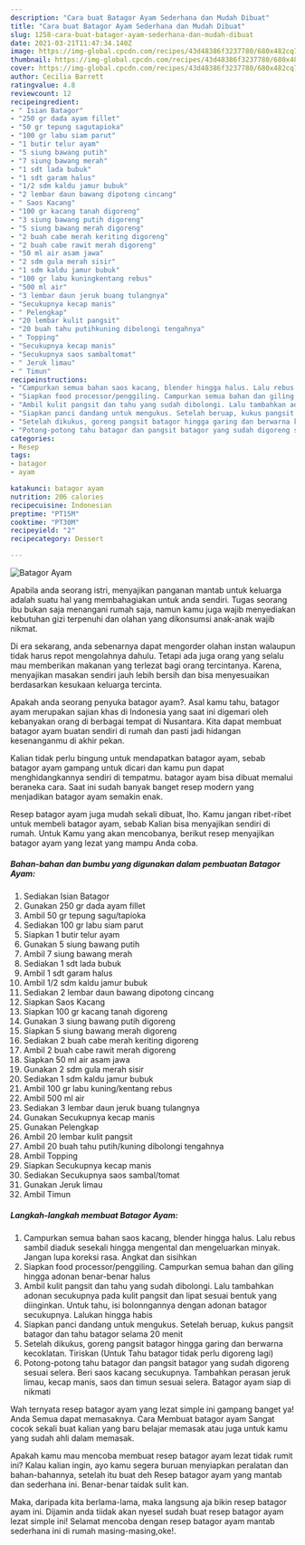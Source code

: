 ```yaml
---
description: "Cara buat Batagor Ayam Sederhana dan Mudah Dibuat"
title: "Cara buat Batagor Ayam Sederhana dan Mudah Dibuat"
slug: 1258-cara-buat-batagor-ayam-sederhana-dan-mudah-dibuat
date: 2021-03-21T11:47:34.140Z
image: https://img-global.cpcdn.com/recipes/43d48386f3237780/680x482cq70/batagor-ayam-foto-resep-utama.jpg
thumbnail: https://img-global.cpcdn.com/recipes/43d48386f3237780/680x482cq70/batagor-ayam-foto-resep-utama.jpg
cover: https://img-global.cpcdn.com/recipes/43d48386f3237780/680x482cq70/batagor-ayam-foto-resep-utama.jpg
author: Cecilia Barrett
ratingvalue: 4.8
reviewcount: 12
recipeingredient:
- " Isian Batagor"
- "250 gr dada ayam fillet"
- "50 gr tepung sagutapioka"
- "100 gr labu siam parut"
- "1 butir telur ayam"
- "5 siung bawang putih"
- "7 siung bawang merah"
- "1 sdt lada bubuk"
- "1 sdt garam halus"
- "1/2 sdm kaldu jamur bubuk"
- "2 lembar daun bawang dipotong cincang"
- " Saos Kacang"
- "100 gr kacang tanah digoreng"
- "3 siung bawang putih digoreng"
- "5 siung bawang merah digoreng"
- "2 buah cabe merah keriting digoreng"
- "2 buah cabe rawit merah digoreng"
- "50 ml air asam jawa"
- "2 sdm gula merah sisir"
- "1 sdm kaldu jamur bubuk"
- "100 gr labu kuningkentang rebus"
- "500 ml air"
- "3 lembar daun jeruk buang tulangnya"
- "Secukupnya kecap manis"
- " Pelengkap"
- "20 lembar kulit pangsit"
- "20 buah tahu putihkuning dibolongi tengahnya"
- " Topping"
- "Secukupnya kecap manis"
- "Secukupnya saos sambaltomat"
- " Jeruk limau"
- " Timun"
recipeinstructions:
- "Campurkan semua bahan saos kacang, blender hingga halus. Lalu rebus sambil diaduk sesekali hingga mengental dan mengeluarkan minyak. Jangan lupa koreksi rasa. Angkat dan sisihkan"
- "Siapkan food processor/penggiling. Campurkan semua bahan dan giling hingga adonan benar-benar halus"
- "Ambil kulit pangsit dan tahu yang sudah dibolongi. Lalu tambahkan adonan secukupnya pada kulit pangsit dan lipat sesuai bentuk yang diinginkan. Untuk tahu, isi bolonngannya dengan adonan batagor secukupnya. Lalukan hingga habis"
- "Siapkan panci dandang untuk mengukus. Setelah beruap, kukus pangsit batagor dan tahu batagor selama 20 menit"
- "Setelah dikukus, goreng pangsit batagor hingga garing dan berwarna kecoklatan. Tiriskan (Untuk Tahu batagor tidak perlu digoreng lagi)"
- "Potong-potong tahu batagor dan pangsit batagor yang sudah digoreng sesuai selera. Beri saos kacang secukupnya. Tambahkan perasan jeruk limau, kecap manis, saos dan timun sesuai selera. Batagor ayam siap di nikmati"
categories:
- Resep
tags:
- batagor
- ayam

katakunci: batagor ayam 
nutrition: 206 calories
recipecuisine: Indonesian
preptime: "PT15M"
cooktime: "PT30M"
recipeyield: "2"
recipecategory: Dessert

---
```



![Batagor Ayam](https://img-global.cpcdn.com/recipes/43d48386f3237780/680x482cq70/batagor-ayam-foto-resep-utama.jpg)

Apabila anda seorang istri, menyajikan panganan mantab untuk keluarga adalah suatu hal yang membahagiakan untuk anda sendiri. Tugas seorang ibu bukan saja menangani rumah saja, namun kamu juga wajib menyediakan kebutuhan gizi terpenuhi dan olahan yang dikonsumsi anak-anak wajib nikmat.

Di era  sekarang, anda sebenarnya dapat mengorder olahan instan walaupun tidak harus repot mengolahnya dahulu. Tetapi ada juga orang yang selalu mau memberikan makanan yang terlezat bagi orang tercintanya. Karena, menyajikan masakan sendiri jauh lebih bersih dan bisa menyesuaikan berdasarkan kesukaan keluarga tercinta. 



Apakah anda seorang penyuka batagor ayam?. Asal kamu tahu, batagor ayam merupakan sajian khas di Indonesia yang saat ini digemari oleh kebanyakan orang di berbagai tempat di Nusantara. Kita dapat membuat batagor ayam buatan sendiri di rumah dan pasti jadi hidangan kesenanganmu di akhir pekan.

Kalian tidak perlu bingung untuk mendapatkan batagor ayam, sebab batagor ayam gampang untuk dicari dan kamu pun dapat menghidangkannya sendiri di tempatmu. batagor ayam bisa dibuat memalui beraneka cara. Saat ini sudah banyak banget resep modern yang menjadikan batagor ayam semakin enak.

Resep batagor ayam juga mudah sekali dibuat, lho. Kamu jangan ribet-ribet untuk membeli batagor ayam, sebab Kalian bisa menyajikan sendiri di rumah. Untuk Kamu yang akan mencobanya, berikut resep menyajikan batagor ayam yang lezat yang mampu Anda coba.

<!--inarticleads1-->

##### Bahan-bahan dan bumbu yang digunakan dalam pembuatan Batagor Ayam:

1. Sediakan  Isian Batagor
1. Gunakan 250 gr dada ayam fillet
1. Ambil 50 gr tepung sagu/tapioka
1. Sediakan 100 gr labu siam parut
1. Siapkan 1 butir telur ayam
1. Gunakan 5 siung bawang putih
1. Ambil 7 siung bawang merah
1. Sediakan 1 sdt lada bubuk
1. Ambil 1 sdt garam halus
1. Ambil 1/2 sdm kaldu jamur bubuk
1. Sediakan 2 lembar daun bawang dipotong cincang
1. Siapkan  Saos Kacang
1. Siapkan 100 gr kacang tanah digoreng
1. Gunakan 3 siung bawang putih digoreng
1. Siapkan 5 siung bawang merah digoreng
1. Sediakan 2 buah cabe merah keriting digoreng
1. Ambil 2 buah cabe rawit merah digoreng
1. Siapkan 50 ml air asam jawa
1. Gunakan 2 sdm gula merah sisir
1. Sediakan 1 sdm kaldu jamur bubuk
1. Ambil 100 gr labu kuning/kentang rebus
1. Ambil 500 ml air
1. Sediakan 3 lembar daun jeruk buang tulangnya
1. Gunakan Secukupnya kecap manis
1. Gunakan  Pelengkap
1. Ambil 20 lembar kulit pangsit
1. Ambil 20 buah tahu putih/kuning dibolongi tengahnya
1. Ambil  Topping
1. Siapkan Secukupnya kecap manis
1. Sediakan Secukupnya saos sambal/tomat
1. Gunakan  Jeruk limau
1. Ambil  Timun




<!--inarticleads2-->

##### Langkah-langkah membuat Batagor Ayam:

1. Campurkan semua bahan saos kacang, blender hingga halus. Lalu rebus sambil diaduk sesekali hingga mengental dan mengeluarkan minyak. Jangan lupa koreksi rasa. Angkat dan sisihkan
1. Siapkan food processor/penggiling. Campurkan semua bahan dan giling hingga adonan benar-benar halus
1. Ambil kulit pangsit dan tahu yang sudah dibolongi. Lalu tambahkan adonan secukupnya pada kulit pangsit dan lipat sesuai bentuk yang diinginkan. Untuk tahu, isi bolonngannya dengan adonan batagor secukupnya. Lalukan hingga habis
1. Siapkan panci dandang untuk mengukus. Setelah beruap, kukus pangsit batagor dan tahu batagor selama 20 menit
1. Setelah dikukus, goreng pangsit batagor hingga garing dan berwarna kecoklatan. Tiriskan (Untuk Tahu batagor tidak perlu digoreng lagi)
1. Potong-potong tahu batagor dan pangsit batagor yang sudah digoreng sesuai selera. Beri saos kacang secukupnya. Tambahkan perasan jeruk limau, kecap manis, saos dan timun sesuai selera. Batagor ayam siap di nikmati




Wah ternyata resep batagor ayam yang lezat simple ini gampang banget ya! Anda Semua dapat memasaknya. Cara Membuat batagor ayam Sangat cocok sekali buat kalian yang baru belajar memasak atau juga untuk kamu yang sudah ahli dalam memasak.

Apakah kamu mau mencoba membuat resep batagor ayam lezat tidak rumit ini? Kalau kalian ingin, ayo kamu segera buruan menyiapkan peralatan dan bahan-bahannya, setelah itu buat deh Resep batagor ayam yang mantab dan sederhana ini. Benar-benar taidak sulit kan. 

Maka, daripada kita berlama-lama, maka langsung aja bikin resep batagor ayam ini. Dijamin anda tiidak akan nyesel sudah buat resep batagor ayam lezat simple ini! Selamat mencoba dengan resep batagor ayam mantab sederhana ini di rumah masing-masing,oke!.

